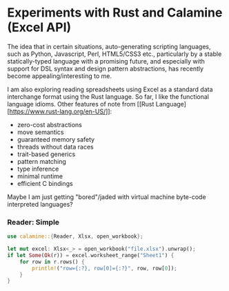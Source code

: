 
# Experiments with Rust and Calamine (Excel API)

The idea that in certain situations, auto-generating scripting languages, such as Python, 
Javascript, Perl, HTML5/CSS3 etc., particularly by a stable statically-typed language
with a promising future, and especially with support for DSL syntax and design pattern
abstractions, has recently become appealing/interesting to me. 

I am also exploring reading spreadsheets using Excel as a standard data interchange
format using the Rust language.  So far, I like the functional language idioms. 
Other features of note from [[Rust Language][https://www.rust-lang.org/en-US/]]:

* zero-cost abstractions
* move semantics
* guaranteed memory safety
* threads without data races
* trait-based generics
* pattern matching
* type inference
* minimal runtime
* efficient C bindings

Maybe I am just getting "bored"/jaded with virtual machine byte-code interpreted languages?

### Reader: Simple

```rust
use calamine::{Reader, Xlsx, open_workbook};

let mut excel: Xlsx<_> = open_workbook("file.xlsx").unwrap();
if let Some(Ok(r)) = excel.worksheet_range("Sheet1") {
    for row in r.rows() {
        println!("row={:?}, row[0]={:?}", row, row[0]);
    }
}
```


